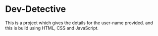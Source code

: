 # Dev-Detective
This is a project which gives the details for the user-name provided. and this is build using HTML, CSS and JavaScript.
